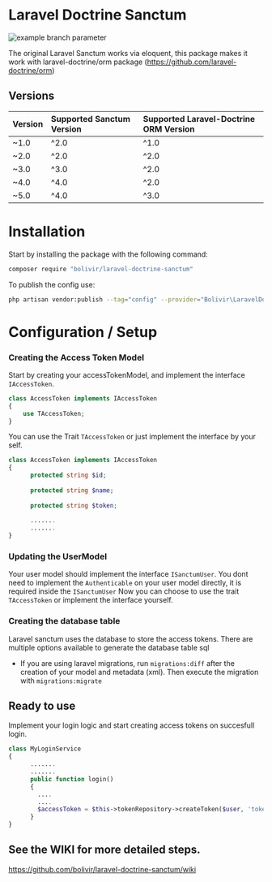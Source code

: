 # Laravel Doctrine Sanctum

![example branch parameter](https://github.com/bolivir/laravel-doctrine-sanctum/actions/workflows/ci.yml/badge.svg?branch=master)

The original Laravel Sanctum works via eloquent, this package makes it work with laravel-doctrine/orm package (https://github.com/laravel-doctrine/orm)

## Versions
Version | Supported Sanctum Version | Supported Laravel-Doctrine ORM Version
:-------|:----------|:----------
~1.0 | ^2.0 | ^1.0
~2.0 | ^2.0 | ^2.0
~3.0 | ^3.0 | ^2.0
~4.0 | ^4.0 | ^2.0
~5.0 | ^4.0 | ^3.0

# Installation
Start by installing the package with the following command:
```bash
composer require "bolivir/laravel-doctrine-sanctum"
```
To publish the config use:

```bash
php artisan vendor:publish --tag="config" --provider="Bolivir\LaravelDoctrineSanctum\LaravelDoctrineSanctumProvider"
```

# Configuration / Setup
### Creating the Access Token Model
Start by creating your accessTokenModel, and implement the interface 
``IAccessToken``.<br>
```php
class AccessToken implements IAccessToken
{
    use TAccessToken;
}
```
You can use the Trait `TAccessToken` or just implement the interface by your self.
```php
class AccessToken implements IAccessToken
{
      protected string $id;
    
      protected string $name;
    
      protected string $token;
        
      .......
      .......
}
```
### Updating the UserModel
Your user model should implement the interface `ISanctumUser`. 
You dont need to implement the `Authenticable` on your user model directly, it is required inside the `ISanctumUser`
Now you can choose to use the trait `TAccessToken` or implement the interface yourself.

### Creating the database table
Laravel sanctum uses the database to store the access tokens. There are multiple options available to generate the database table sql
- If you are using laravel migrations, run `migrations:diff` after the creation of your model and metadata (xml). Then execute the migration with `migrations:migrate`


Ready to use
---
Implement your login logic and start creating access tokens on succesfull login.

```php
class MyLoginService
{       
      .......
      .......
      public function login() 
      {
        ....
        ....
        $accessToken = $this->tokenRepository->createToken($user, 'tokenName');
      }
}
```

See the WIKI for more detailed steps.
---
https://github.com/bolivir/laravel-doctrine-sanctum/wiki
